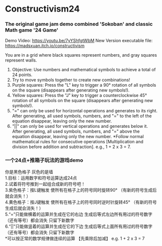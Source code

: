 # Constructivism24
### The original game jam demo combined 'Sokoban' and classic Math game '24 Game'
Demo Video: https://youtu.be/7yYShfgtWbM
New Version executable file: https://madsxuan.itch.io/constructivism

You are in a grid where black squares represent numbers, and gray squares represent walls.
1. Objective: Use numbers and mathematical symbols to achieve a total of 24 points.
2. Try to move symbols together to create new combinations!
3. Purple squares: Press the "L" key to trigger a 90° rotation of all symbols on the square (disappears after generating new symbols!).
4. Yellow squares: Press the "J" key to trigger a counterclockwise 45° rotation of all symbols on the square (disappears after generating new symbols!).
5. "=" can only be used for horizontal operations and generates to its right. After generating, all used symbols, numbers, and "=" to the left of the equation disappear, leaving only the new number.
6. "||" can only be used for vertical operations and generates below it. After generating, all used symbols, numbers, and "=" above the equation disappear, leaving only the new number.
*Follow normal mathematical rules for consecutive operations [Multiplication and division before addition and subtraction]. e.g., 1 + 2 x 3 = 7.

### 一个24点+推箱子玩法的游戏demo    
你是黑色格子 灰色的是墙  
1.目标：运用数字和符号运算达成24点  
2.试着将符号推到一起组合成新的符号吧！  
3.紫色格子：按L键触发 使所有在格子上的符号同时旋转90° （有新的符号生成后就会消失！）  
4.黄色格子：按J键触发  使所有在格子上的符号同时逆时针旋转45° （有新的符号生成后就会消失！）  
5.“=”只能做横着的运算并生成在它的右边 生成后等式左边所有用过的符号数字（还有等号）都会消失 只留下新数字  
6.“||”只能做竖着的运算并生成在它的下边 生成后等式上面所有用过的符号数字（还有等号）都会消失 只留下新数字  
*可以按正常的数学规律做连续的运算 【先乘除后加减】  e.g. 1 + 2 x 3 = 7  
